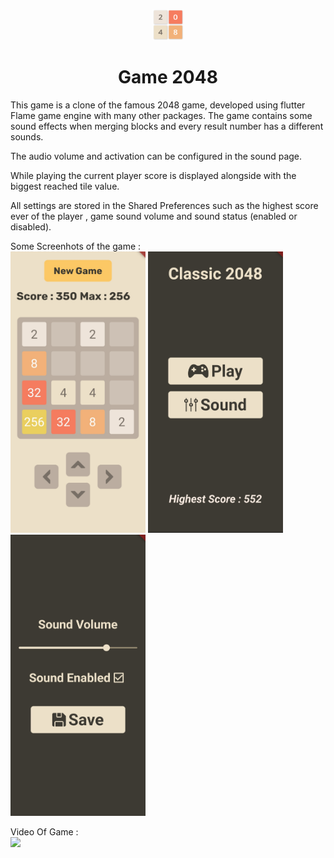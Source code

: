 <p align="center">
    <img alt="flame 2048 game" src="./assets/images/png/game_icon.png" width="50" height="50">
    <h1 align="center">Game 2048</h1>
</p>
<p>This game is a clone of the famous 2048 game, developed using flutter Flame game engine with many other packages. The game contains some sound effects when merging blocks and every result number has a different sounds.</p>
<p>The audio volume and activation can be configured in the sound page.</p>
<p>While playing the current player score is displayed alongside with the biggest reached tile value.</p>
<p>All settings are stored in the Shared Preferences such as the highest score ever of the player , game sound volume and sound status (enabled or disabled).</p>

Some Screenhots of the game :<br> 
<img alt="GamePlay Screenshot" src="./assets/images/screenshots/game_page.jpg" width="216" height="450">
<img alt="GamePlay Screenshot" src="./assets/images/screenshots/home_page.jpg" width="216" height="450">
<img alt="GamePlay Screenshot" src="./assets/images/screenshots/sound_page.jpg" width="216" height="450">

Video Of Game : <br> 
[<img src="https://i.ytimg.com/vi/Bj7VtcEqZ4U/maxresdefault.jpg" width="50%">](https://youtube.com/shorts/Bj7VtcEqZ4U "Game 2048 With Flame Engine And Flutter")

